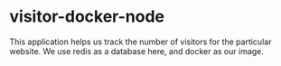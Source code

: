 # visitor-docker-node
This application helps us track the number of visitors for the particular website. We use redis as a database here, and docker as our image.
